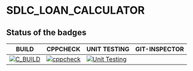 # SDLC_LOAN_CALCULATOR

## Status of the badges

|                                        BUILD                                                                                                                                       |                                      CPPCHECK                                                                                                                                             |                                        UNIT TESTING                                                                                                                                             |                                 GIT-INSPECTOR |
|------------------------------------------------------------------------------------------------------------------------------------------------------------------------------------|-------------------------------------------------------------------------------------------------------------------------------------------------------------------------------------------|-------------------------------------------------------------------------------------------------------------------------------------------------------------------------------------------------|-----------------------------------------------|
| [![C_BUILD](https://github.com/99003573/SDLC_LOAN_CALCULATOR/actions/workflows/build.yml/badge.svg)](https://github.com/99003573/SDLC_LOAN_CALCULATOR/actions/workflows/build.yml) | [![cppcheck](https://github.com/99003573/SDLC_LOAN_CALCULATOR/actions/workflows/cppcheck.yml/badge.svg)](https://github.com/99003573/SDLC_LOAN_CALCULATOR/actions/workflows/cppcheck.yml) | [![Unit Testing](https://github.com/99003573/SDLC_LOAN_CALCULATOR/actions/workflows/unit_test.yml/badge.svg)](https://github.com/99003573/SDLC_LOAN_CALCULATOR/actions/workflows/unit_test.yml) |                                               |

